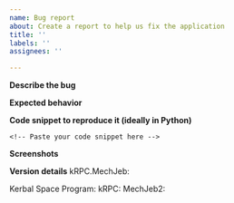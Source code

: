 ```yaml
---
name: Bug report
about: Create a report to help us fix the application
title: ''
labels: ''
assignees: ''

---
```


<!-- Thank you for contributing to kRPC.MechJeb repository.
Please fill in details below to help us fix your issue quicker.
Please remove template comments and replace them with your description. -->

**Describe the bug**
<!-- A clear and concise description of what the bug is. -->

**Expected behavior**
<!-- A clear and concise description of what you expected to happen. -->

**Code snippet to reproduce it (ideally in Python)**
```
<!-- Paste your code snippet here -->
```

**Screenshots**
<!-- If applicable, add screenshots to help explain your problem. -->

**Version details**
kRPC.MechJeb: <!-- insert version here -->

Kerbal Space Program: <!-- insert version here -->
kRPC: <!-- insert version here -->
MechJeb2: <!-- insert version here -->

